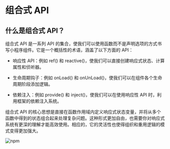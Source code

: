 # 组合式 API

## 什么是组合式 API？

组合式 API 是一系列 API 的集合，使我们可以使用函数而不是声明选项的方式书写小程序组件。它是一个概括性的术语，涵盖了以下方面的 API：

- 响应性 API：例如 ref() 和 reactive()，使我们可以直接创建响应式状态、计算属性和侦听器。

- 生命周期钩子：例如 onLoad() 和 onUnLoad()，使我们可以在组件各个生命周期阶段添加逻辑。

- 依赖注入：例如 provide() 和 inject()，使我们可以在使用响应性 API 时，利用框架的依赖注入系统。

组合式 API 的核心思想是直接在函数作用域内定义响应式状态变量，并将从多个函数中得到的状态组合起来处理复杂问题。这种形式更加自由，也需要你对响应式系统有更深的理解才能高效使用。相应的，它的灵活性也使得组织和重用逻辑的模式变得更加强大。

<!-- 下面是一个使用组合式 API 的组件示例：

```ts

``` -->

![npm](/images/composition-api.png)
